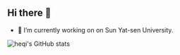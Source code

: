 ## Hi there 👋
- 🔭 I’m currently working on on Sun Yat-sen University.


![heqi's GitHub stats](https://github-readme-stats.vercel.app/api?username=hq-ansel&show_icons=true)


<!--
**hq-ansel/hq-ansel** is a ✨ _special_ ✨ repository because its `README.md` (this file) appears on your GitHub profile.

Here are some ideas to get you started:

- 🔭 I’m currently working on ...
- 🌱 I’m currently learning ...
- 👯 I’m looking to collaborate on ...
- 🤔 I’m looking for help with ...
- 💬 Ask me about ...
- 📫 How to reach me: ...
- 😄 Pronouns: ...
- ⚡ Fun fact: ...
-->
